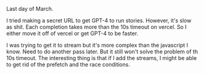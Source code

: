
Last day of March.

I tried making a secret URL to get GPT-4 to run stories. However, it's slow as shit.
Each completion takes more than the 10s timeout on vercel. So I either move it off of
vercel or get GPT-4 to be faster.

I was trying to get it to stream but it's more complex than the javascript I know.
Need to do another pass later. But it still won't solve the problem of th 10s timeout.
The interesting thing is that if I add the streams, I might be able to get rid of
the prefetch and the race conditions.
